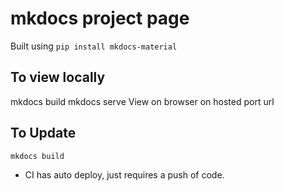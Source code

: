 # mkdocs project page

Built using ```pip install mkdocs-material```


## To view locally

mkdocs build
mkdocs serve 
View on browser on hosted port url


## To Update
```mkdocs build```
- CI has auto deploy, just requires a push of code.
